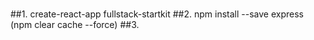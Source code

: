 ###
##1. create-react-app fullstack-startkit
##2. npm install --save express (npm clear cache --force)
##3.
